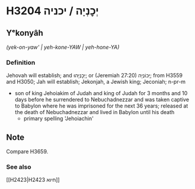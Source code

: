# H3204 יְכׇנְיָה / יכניה

## Yᵉkonyâh

_(yek-on-yaw' | yeh-kone-YAW | yeh-hone-YA)_

### Definition

Jehovah will establish; and יְכׇנְיָהוּ; or (Jeremiah 27:20) יְכוֹנְיָה; from H3559 and H3050; Jah will establish; Jekonjah, a Jewish king; Jeconiah; n-pr-m

- son of king Jehoiakim of Judah and king of Judah for 3 months and 10 days before he surrendered to Nebuchadnezzar and was taken captive to Babylon where he was imprisoned for the next 36 years; released at the death of Nebuchadnezzar and lived in Babylon until his death
  - primary spelling 'Jehoiachin'

## Note

Compare H3659.

### See also

[[H2423|H2423 חיוא]]
